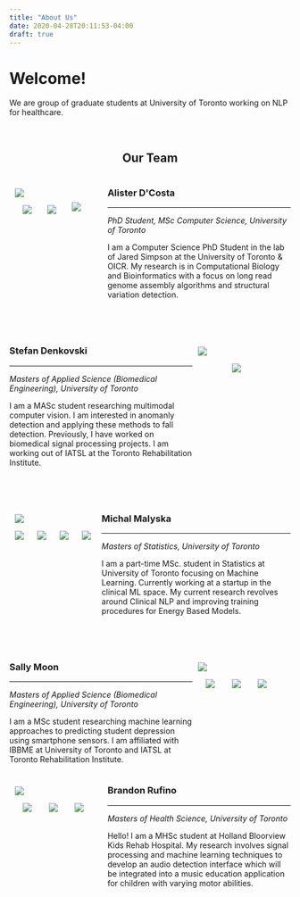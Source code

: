 ```yaml
---
title: "About Us"
date: 2020-04-28T20:11:53-04:00
draft: true
---
```

# Welcome!

We are group of graduate students at University of Toronto working on NLP for healthcare. 

&nbsp;&nbsp;&nbsp;

<h2 style="text-align:center">Our Team</h2>

<div style="display:flex">

<div style="flex:0.3; padding-left:2%; padding-right:5%; padding-top:5%;">
<img src="/selfies/alister.png">
<div style="display:flex;">

<div style="flex:0.33; padding: 10% 5% 5% 10%;">
<a href="https://github.com/adcosta17">
    <img src="/icons/github.png">
</a>
</div>

<div style="flex:0.33; padding: 10% 5% 5% 10%;">
<a href="https://www.linkedin.com/in/alisterdcosta/">
    <img src="/icons/linkedin.png">
</a>
</div>

<div style="flex:0.45; padding: 6.5% 5% 5% 10%;">
<a href="https://scholar.google.ca/citations?user=goxhjCwAAAAJ&hl=en">
    <img src="/icons/scholargoogle.png">
</a>
</div>

</div>

</div>

<div style="flex:0.7">


### Alister D'Costa
---

*PhD Student, MSc Computer Science, University of Toronto*

I am a Computer Science PhD Student in the lab of Jared Simpson at the University of Toronto & OICR. My research is in Computational Biology and Bioinformatics with a focus on long read genome assembly algorithms and structural variation detection. 

</div>

</div>

&nbsp;&nbsp;&nbsp;

<div style="display:flex">

<div style="flex:0.7">


### Stefan Denkovski
---

*Masters of Applied Science (Biomedical Engineering), University of Toronto*

I am a MASc student researching multimodal computer vision. I am interested in anomanly detection and applying these methods to fall detection. Previously, I have worked on biomedical signal processing projects. I am working out of IATSL at the Toronto Rehabilitation Institute. 
</div>

<div style="flex:0.3; padding-left:2%; padding-right:5%; padding-top:5%;">
<img src="/selfies/stefan.png">
<div style="display:flex;">

<div style="flex:0.33; padding: 10% 5% 5% 10%;">

</div>

<div style="flex:0.33; padding: 10% 5% 5% 10%;">
<a href="https://www.linkedin.com/in/stefandenkovski/">
    <img src="/icons/linkedin.png">
</a>
</div>

<div style="flex:0.33; padding: 10% 5% 5% 10%;">

</div>

</div>

</div>

</div>

&nbsp;&nbsp;&nbsp;

<div style="display:flex">

<div style="flex:0.3; padding-left:2%; padding-right:2%; padding-top:5%;">
<img src="/selfies/michal.jpg">
<div style="display:flex;">

<div style="flex:0.33; padding: 10% 5% 5% 0%;">
<a href="https://github.com/MichalMalyska">
    <img src="/icons/github.png">
</a>
</div>

<div style="flex:0.33; padding: 10% 5% 5% 10%;">
<a href="https://www.linkedin.com/in/malyskamichal/">
    <img src="/icons/linkedin.png">
</a>
</div>

<div style="flex:0.33; padding: 10% 5% 5% 10%;">
<a href="https://michalmalyska.github.io">
    <img src="/icons/web.png">
</a>
</div>

<div style="flex:0.33; padding: 10% 5% 5% 10%;">
<a href="https://www.google.com/">
    <img src="/icons/scholarweb.png">
</a>
</div>

</div>

</div>

<div style="flex:0.7">


### Michal Malyska
---

*Masters of Statistics, University of Toronto*

I am a part-time MSc. student in Statistics at University of Toronto focusing on Machine Learning. Currently working at a startup in the clinical ML space. My current research revolves around Clinical NLP and improving training procedures for Energy Based Models.
</div>

</div>

&nbsp;&nbsp;&nbsp;

<div style="display:flex">

<div style="flex:0.7">


### Sally Moon
---

*Masters of Applied Science (Biomedical Engineering), University of Toronto*

I am a MSc student researching machine learning approaches to predicting student depression using smartphone sensors. I am affiliated with IBBME at University of Toronto and IATSL at Toronto Rehabilitation Institute. 
</div>

<div style="flex:0.3; padding-left:2%; padding-right:5%; padding-top:5%;">
<img src="/selfies/sally.png">
<div style="display:flex;">

<div style="flex:0.33; padding: 10% 5% 5% 10%;">
<a href="https://github.com/sallymoon10">
    <img src="/icons/github.png">
</a>
</div>

<div style="flex:0.33; padding: 10% 5% 5% 10%;">
<a href="https://www.linkedin.com/in/sallysaeyoungmoon/">
    <img src="/icons/linkedin.png">
</a>
</div>

<div style="flex:0.33; padding: 10% 5% 5% 10%;">
<a href="https://bysallymoon.me/">
    <img src="/icons/web.png">
</a>
</div>

</div>

</div>

</div>


<div style="display:flex">

<div style="flex:0.3; padding-left:2%; padding-right:5%; padding-top:5%;">
<img src="/selfies/brandon.jpg">
<div style="display:flex;">

<div style="flex:0.33; padding: 10% 5% 5% 10%;">
<a href="https://github.com/brufino">
    <img src="/icons/github.png">
</a>
</div>

<div style="flex:0.33; padding: 10% 5% 5% 10%;">
<a href="https://www.linkedin.com/in/brandon-rufino/">
    <img src="/icons/linkedin.png">
</a>
</div>

<div style="flex:0.33; padding: 10% 5% 5% 10%;">
<a href="https://brandonrufino.com/">
    <img src="/icons/web.png">
</a>
</div>

</div>

</div>

<div style="flex:0.7">


### Brandon Rufino
---

*Masters of Health Science, University of Toronto*

Hello! I am a MHSc student at Holland Bloorview Kids Rehab Hospital. My research involves signal processing and machine learning techniques to develop an audio detection interface which will be integrated into a music education application for children with varying motor abilities.
</div>

</div>








